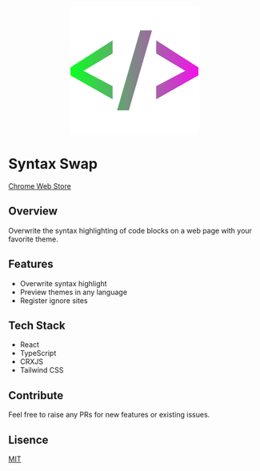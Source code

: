 <p align="center">
  <img src="./logo.png" />
</p>

# Syntax Swap

[Chrome Web Store](https://chrome.google.com/webstore/detail/syntax-swap/amfgpgpncobmcpnleadbkdofcclhmngc)

## Overview

Overwrite the syntax highlighting of code blocks on a web page with your favorite theme.

## Features

- Overwrite syntax highlight
- Preview themes in any language
- Register ignore sites

## Tech Stack

- React
- TypeScript
- CRXJS
- Tailwind CSS

## Contribute

Feel free to raise any PRs for new features or existing issues.

## Lisence

[MIT](LICENSE)
